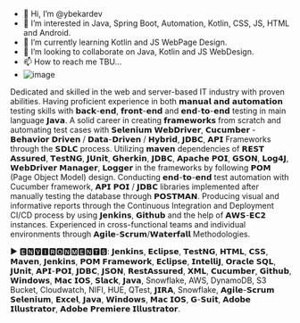- 👋 Hi, I’m @ybekardev
- 👀 I’m interested in Java, Spring Boot, Automation, Kotlin, CSS, JS, HTML and Android.
- 🌱 I’m currently learning Kotlin and JS WebPage Design.
- 💞️ I’m looking to collaborate on Java, Kotlin and JS WebDesign.
- 📫 How to reach me TBU...
- ![image](https://user-images.githubusercontent.com/46289154/114125175-873a8e00-98bb-11eb-8c57-8232222c8810.png)

Dedicated and skilled in the web and server-based IT industry with proven abilities. Having proficient experience in both 𝗺𝗮𝗻𝘂𝗮𝗹 𝗮𝗻𝗱 𝗮𝘂𝘁𝗼𝗺𝗮𝘁𝗶𝗼𝗻 testing skills with 𝗯𝗮𝗰𝗸-𝗲𝗻𝗱, 𝗳𝗿𝗼𝗻𝘁-𝗲𝗻𝗱 and 𝗲𝗻𝗱-𝘁𝗼-𝗲𝗻𝗱 testing in main language 𝗝𝗮𝘃𝗮. A solid career in creating 𝗳𝗿𝗮𝗺𝗲𝘄𝗼𝗿𝗸𝘀 from scratch and automating test cases with 𝗦𝗲𝗹𝗲𝗻𝗶𝘂𝗺 𝗪𝗲𝗯𝗗𝗿𝗶𝘃𝗲𝗿, 𝗖𝘂𝗰𝘂𝗺𝗯𝗲𝗿 - 𝗕𝗲𝗵𝗮𝘃𝗶𝗼𝗿 𝗗𝗿𝗶𝘃𝗲𝗻 / 𝗗𝗮𝘁𝗮-𝗗𝗿𝗶𝘃𝗲𝗻 / 𝗛𝘆𝗯𝗿𝗶𝗱, 𝗝𝗗𝗕𝗖, 𝗔𝗣𝗜 Frameworks through the 𝗦𝗗𝗟𝗖 process. Utilizing 𝗺𝗮𝘃𝗲𝗻 dependencies of 𝗥𝗘𝗦𝗧 𝗔𝘀𝘀𝘂𝗿𝗲𝗱, 𝗧𝗲𝘀𝘁𝗡𝗚, 𝗝𝗨𝗻𝗶𝘁, 𝗚𝗵𝗲𝗿𝗸𝗶𝗻, 𝗝𝗗𝗕𝗖, 𝗔𝗽𝗮𝗰𝗵𝗲 𝗣𝗢𝗜, 𝗚𝗦𝗢𝗡, 𝗟𝗼𝗴𝟰𝗝, 𝗪𝗲𝗯𝗗𝗿𝗶𝘃𝗲𝗿 𝗠𝗮𝗻𝗮𝗴𝗲𝗿, 𝗟𝗼𝗴𝗴𝗲𝗿 in the frameworks by following 𝗣𝗢𝗠 (Page Object Model) design. Conducting 𝗲𝗻𝗱-𝘁𝗼-𝗲𝗻𝗱 test automation with Cucumber framework, 𝗔𝗣𝗜 𝗣𝗢𝗜 / 𝗝𝗗𝗕𝗖 libraries implemented after manually testing the database through 𝗣𝗢𝗦𝗧𝗠𝗔𝗡. Producing visual and informative reports through the Continuous Integration and Deployment CI/CD process by using 𝗝𝗲𝗻𝗸𝗶𝗻𝘀, 𝗚𝗶𝘁𝗵𝘂𝗯 and the help of 𝗔𝗪𝗦-𝗘𝗖𝟮 instances. Experienced in cross-functional teams and individual environments through 𝗔𝗴𝗶𝗹𝗲-𝗦𝗰𝗿𝘂𝗺/𝗪𝗮𝘁𝗲𝗿𝗳𝗮𝗹𝗹 Methodologies.

► 🅴🅽🆅🅸🆁🅾🅽🅼🅴🅽🆃🆂: 𝗝𝗲𝗻𝗸𝗶𝗻𝘀, 𝗘𝗰𝗹𝗶𝗽𝘀𝗲, 𝗧𝗲𝘀𝘁𝗡𝗚, 𝗛𝗧𝗠𝗟, 𝗖𝗦𝗦, 𝗠𝗮𝘃𝗲𝗻, 𝗝𝗲𝗻𝗸𝗶𝗻𝘀, 𝗣𝗢𝗠 𝗙𝗿𝗮𝗺𝗲𝘄𝗼𝗿𝗸, 𝗘𝗰𝗹𝗶𝗽𝘀𝗲, 𝗜𝗻𝘁𝗲𝗹𝗹𝗶𝗝, 𝗢𝗿𝗮𝗰𝗹𝗲 𝗦𝗤𝗟, 𝗝𝗨𝗻𝗶𝘁, 𝗔𝗣𝗜-𝗣𝗢𝗜, 𝗝𝗗𝗕𝗖, 𝗝𝗦𝗢𝗡, 𝗥𝗲𝘀𝘁𝗔𝘀𝘀𝘂𝗿𝗲𝗱, 𝗫𝗠𝗟, 𝗖𝘂𝗰𝘂𝗺𝗯𝗲𝗿, 𝗚𝗶𝘁𝗵𝘂𝗯, 𝗪𝗶𝗻𝗱𝗼𝘄𝘀, 𝗠𝗮𝗰 𝗜𝗢𝗦, 𝗦𝗹𝗮𝗰𝗸, 𝗝𝗮𝘃𝗮, Snowflake, AWS, DynamoDB, S3 Bucket, Cloudwatch, NIFI, HUE, QTest, 𝗝𝗜𝗥𝗔, Snowflake, 𝗔𝗴𝗶𝗹𝗲-𝗦𝗰𝗿𝘂𝗺 𝗦𝗲𝗹𝗲𝗻𝗶𝘂𝗺, 𝗘𝘅𝗰𝗲𝗹, 𝗝𝗮𝘃𝗮, 𝗪𝗶𝗻𝗱𝗼𝘄𝘀, 𝗠𝗮𝗰 𝗜𝗢𝗦, 𝗚-𝗦𝘂𝗶𝘁, 𝗔𝗱𝗼𝗯𝗲 𝗜𝗹𝗹𝘂𝘀𝘁𝗿𝗮𝘁𝗼𝗿, 𝗔𝗱𝗼𝗯𝗲 𝗣𝗿𝗲𝗺𝗶𝗲𝗿𝗲 𝗜𝗹𝗹𝘂𝘀𝘁𝗿𝗮𝘁𝗼𝗿. 
<!---
ybekardev/ybekardev is a ✨ special ✨ repository because its `README.md` (this file) appears on your GitHub profile.
You can click the Preview link to take a look at your changes.
--->
